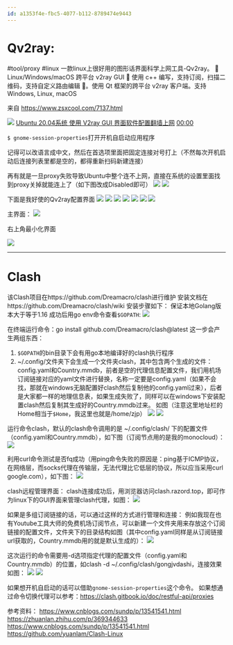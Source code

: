 ```yaml
---
id: a1353f4e-fbc5-4077-b112-8789474e9443
---
```

# Qv2ray: 
#tool/proxy #linux
一款linux上很好用的图形话界面科学上网工具-Qv2ray。
🌟 Linux/Windows/macOS 跨平台 v2ray GUI 🔨 使用 c++ 编写，支持订阅，扫描二维码，支持自定义路由编辑 🌟。使用 Qt 框架的跨平台 v2ray 客户端。支持 Windows, Linux, macOS

来自 https://www.zsxcool.com/7137.html


![](https://zjpimage.oss-cn-qingdao.aliyuncs.com/1.png)
[Ubuntu 20.04系统 使用 V2ray GUI 界面软件配置翻墙上网](https://www.youtube.com/watch?reload=9&v=fwvUjQJHmgk&app=desktop) 
[00:00](https://www.youtube.com/watch?reload=9&v=fwvUjQJHmgk&app=desktop#t=12.090908122070312)  

`$ gnome-session-properties`打开开机自启动应用程序
 
记得可以改语言成中文，然后在首选项里面把固定连接对号打上（不然每次开机启动后连接列表里都是空的，都得重新扫码新建连接）
 
再有就是一旦proxy失败导致Ubuntu中整个连不上网，直接在系统的设置里面找到proxy关掉就能连上了（如下图改成Disabled即可） 
![](https://zjpimage.oss-cn-qingdao.aliyuncs.com/2.png)
![](https://zjpimage.oss-cn-qingdao.aliyuncs.com/3.png)

下面是我好使的Qv2ray配置界面 
![](https://zjpimage.oss-cn-qingdao.aliyuncs.com/4.png)
![](https://zjpimage.oss-cn-qingdao.aliyuncs.com/5.png)
![](https://zjpimage.oss-cn-qingdao.aliyuncs.com/6.png)
![](https://zjpimage.oss-cn-qingdao.aliyuncs.com/7.png)
![](https://zjpimage.oss-cn-qingdao.aliyuncs.com/8.png)
![](https://zjpimage.oss-cn-qingdao.aliyuncs.com/9.png)
![](https://zjpimage.oss-cn-qingdao.aliyuncs.com/10.png)

主界面： 
![](https://zjpimage.oss-cn-qingdao.aliyuncs.com/11.png)


右上角最小化界面 

![](https://zjpimage.oss-cn-qingdao.aliyuncs.com/12.png)

---

# Clash
该Clash项目在https://github.com/Dreamacro/clash进行维护
安装文档在https://github.com/Dreamacro/clash/wiki
安装步骤如下：
保证本地Golang版本大于等于1.16
成功后用go env命令查看`$GOPATH`: 
![](https://zjpimage.oss-cn-qingdao.aliyuncs.com/13.png)

在终端运行命令：go install github.com/Dreamacro/clash@latest
这一步会产生两组东西：
1. `$GOPATH`的bin目录下会有用go本地编译好的clash执行程序
2. ~/.config/文件夹下会生成一个文件夹clash，其中包含两个生成的文件：config.yaml和Country.mmdb，前者是空的代理信息配置文件，我们用机场订阅链接对应的yaml文件进行替换，名称一定要是config.yaml（如果不会找，那就在windows无脑配置好clash然后复制他的config.yaml过来），后者是大家都一样的地理信息表，如果生成失败了，同样可以在windows下安装配置clash然后复制其生成好的Country.mmdb过来。
如图（注意这里地址栏的Home相当于`$Home`，我这里也就是/home/zjp）
![](https://zjpimage.oss-cn-qingdao.aliyuncs.com/14.png)
![](https://zjpimage.oss-cn-qingdao.aliyuncs.com/15.png)

运行命令clash，默认的clash命令调用的是 ~/.config/clash/ 下的配置文件（config.yaml和Country.mmdb），如下图（订阅节点用的是我的monocloud）： 
![](https://zjpimage.oss-cn-qingdao.aliyuncs.com/16.png)

利用curl命令测试是否fq成功（用ping命令失败的原因是：ping基于ICMP协议，在网络层，而socks代理在传输层，无法代理比它低层的协议，所以应当采用curl google.com），如下图： 
![](https://zjpimage.oss-cn-qingdao.aliyuncs.com/17.png)

clash远程管理界面：
clash连接成功后，用浏览器访问clash.razord.top，即可作为linux下的GUI界面来管理clash代理，如图： 
![](https://zjpimage.oss-cn-qingdao.aliyuncs.com/18.png)


如果是多组订阅链接的话，可以通过这样的方式进行管理和连接：
例如我现在也有Youtube工具大师的免费机场订阅节点，可以新建一个文件夹用来存放这个订阅链接的配置文件，文件夹下的目录结构如图（其中config.yaml同样是从订阅链接url获取的，Country.mmdb用的就是默认生成的）： 
![](https://zjpimage.oss-cn-qingdao.aliyuncs.com/19.png)

这次运行的命令需要用-d选项指定代理的配置文件（config.yaml和Country.mmdb）的位置，如clash -d ~/.config/clash/gongjvdashi，连接效果如图： 
![](https://zjpimage.oss-cn-qingdao.aliyuncs.com/20.png)
![](https://zjpimage.oss-cn-qingdao.aliyuncs.com/21.png)

如果想开机自启动的话可以借助`gnome-session-properties`这个命令。
如果想通过命令切换代理可以参考：https://clash.gitbook.io/doc/restful-api/proxies

参考资料：
<https://www.cnblogs.com/sundp/p/13541541.html>
<https://zhuanlan.zhihu.com/p/369344633>
<https://www.cnblogs.com/sundp/p/13541541.html>
<https://github.com/yuanlam/Clash-Linux>
